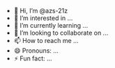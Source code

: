 - 👋 Hi, I’m @azs-21z
- 👀 I’m interested in ...
- 🌱 I’m currently learning ...
- 💞️ I’m looking to collaborate on ...
- 📫 How to reach me ...
- 😄 Pronouns: ...
- ⚡ Fun fact: ...

<!---
azs-21z/azs-21z is a ✨ special ✨ repository because its `README.md` (this file) appears on your GitHub profile.
You can click the Preview link to take a look at your changes.
--->
